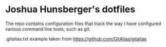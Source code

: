 # Joshua Hunsberger's dotfiles

The repo contains configuration files that track the way I have configured various command line tools, such as git.

.gitalias.txt example taken from https://github.com/GitAlias/gitalias
